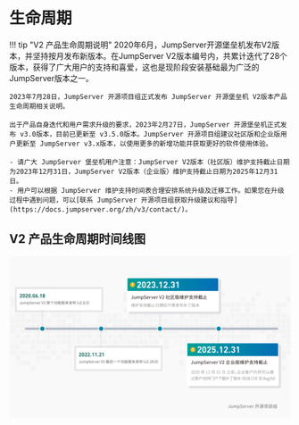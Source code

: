 # 生命周期
!!! tip "V2 产品生命周期说明"
    2020年6月，JumpServer开源堡垒机发布V2版本，并坚持按月发布新版本。在JumpServer V2版本编号内，共累计迭代了28个版本，获得了广大用户的支持和喜爱，这也是现阶段安装基础最为广泛的JumpServer版本之一。
    
    2023年7月28日，JumpServer 开源项目组正式发布 JumpServer 开源堡垒机 V2版本产品生命周期相关说明。

    出于产品自身迭代和用户需求升级的要求，2023年2月27日，JumpServer 开源堡垒机正式发布 v3.0版本，目前已更新至 v3.5.0版本。JumpServer 开源项目组建议社区版和企业版用户更新至 JumpServer v3.x版本，以使用更多的新增功能并获取更好的软件使用体验。

    - 请广大 JumpServer 堡垒机用户注意：JumpServer V2版本（社区版）维护支持截止日期为2023年12月31日，JumpServer V2版本（企业版）维护支持截止日期为2025年12月31日。
    - 用户可以根据 JumpServer 维护支持时间表合理安排系统升级及迁移工作。如果您在升级过程中遇到问题，可以[联系 JumpServer 开源项目组获取升级建议和指导](https://docs.jumpserver.org/zh/v3/contact/)。

## V2 产品生命周期时间线图
![!V2版本产品生命周期](../img/v2_timeline.jpg)

